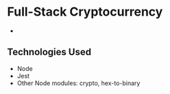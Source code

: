 # Full-Stack Cryptocurrency 

* 

## Technologies Used

* Node
* Jest
* Other Node modules: crypto, hex-to-binary